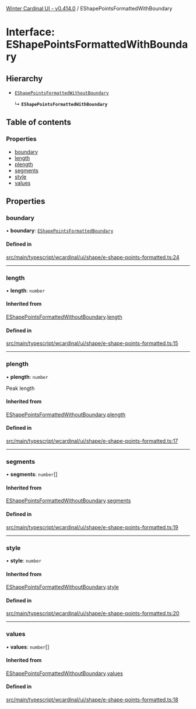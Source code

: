 [Winter Cardinal UI - v0.414.0](../index.md) / EShapePointsFormattedWithBoundary

# Interface: EShapePointsFormattedWithBoundary

## Hierarchy

- [`EShapePointsFormattedWithoutBoundary`](EShapePointsFormattedWithoutBoundary.md)

  ↳ **`EShapePointsFormattedWithBoundary`**

## Table of contents

### Properties

- [boundary](EShapePointsFormattedWithBoundary.md#boundary)
- [length](EShapePointsFormattedWithBoundary.md#length)
- [plength](EShapePointsFormattedWithBoundary.md#plength)
- [segments](EShapePointsFormattedWithBoundary.md#segments)
- [style](EShapePointsFormattedWithBoundary.md#style)
- [values](EShapePointsFormattedWithBoundary.md#values)

## Properties

### boundary

• **boundary**: [`EShapePointsFormattedBoundary`](../index.md#eshapepointsformattedboundary)

#### Defined in

[src/main/typescript/wcardinal/ui/shape/e-shape-points-formatted.ts:24](https://github.com/winter-cardinal/winter-cardinal-ui/blob/v0.414.0/src/main/typescript/wcardinal/ui/shape/e-shape-points-formatted.ts#L24)

___

### length

• **length**: `number`

#### Inherited from

[EShapePointsFormattedWithoutBoundary](EShapePointsFormattedWithoutBoundary.md).[length](EShapePointsFormattedWithoutBoundary.md#length)

#### Defined in

[src/main/typescript/wcardinal/ui/shape/e-shape-points-formatted.ts:15](https://github.com/winter-cardinal/winter-cardinal-ui/blob/v0.414.0/src/main/typescript/wcardinal/ui/shape/e-shape-points-formatted.ts#L15)

___

### plength

• **plength**: `number`

Peak length

#### Inherited from

[EShapePointsFormattedWithoutBoundary](EShapePointsFormattedWithoutBoundary.md).[plength](EShapePointsFormattedWithoutBoundary.md#plength)

#### Defined in

[src/main/typescript/wcardinal/ui/shape/e-shape-points-formatted.ts:17](https://github.com/winter-cardinal/winter-cardinal-ui/blob/v0.414.0/src/main/typescript/wcardinal/ui/shape/e-shape-points-formatted.ts#L17)

___

### segments

• **segments**: `number`[]

#### Inherited from

[EShapePointsFormattedWithoutBoundary](EShapePointsFormattedWithoutBoundary.md).[segments](EShapePointsFormattedWithoutBoundary.md#segments)

#### Defined in

[src/main/typescript/wcardinal/ui/shape/e-shape-points-formatted.ts:19](https://github.com/winter-cardinal/winter-cardinal-ui/blob/v0.414.0/src/main/typescript/wcardinal/ui/shape/e-shape-points-formatted.ts#L19)

___

### style

• **style**: `number`

#### Inherited from

[EShapePointsFormattedWithoutBoundary](EShapePointsFormattedWithoutBoundary.md).[style](EShapePointsFormattedWithoutBoundary.md#style)

#### Defined in

[src/main/typescript/wcardinal/ui/shape/e-shape-points-formatted.ts:20](https://github.com/winter-cardinal/winter-cardinal-ui/blob/v0.414.0/src/main/typescript/wcardinal/ui/shape/e-shape-points-formatted.ts#L20)

___

### values

• **values**: `number`[]

#### Inherited from

[EShapePointsFormattedWithoutBoundary](EShapePointsFormattedWithoutBoundary.md).[values](EShapePointsFormattedWithoutBoundary.md#values)

#### Defined in

[src/main/typescript/wcardinal/ui/shape/e-shape-points-formatted.ts:18](https://github.com/winter-cardinal/winter-cardinal-ui/blob/v0.414.0/src/main/typescript/wcardinal/ui/shape/e-shape-points-formatted.ts#L18)
